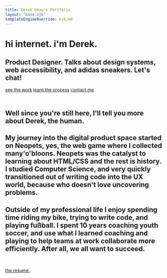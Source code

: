 ```yaml
---
title: Derek Onay's Portfolio
layout: "base.njk"
templateEngineOverride: njk,md
---
```

<div class="hero">
    <!-- <img src="/assets/personal-photo.jpg"  alt="Personal Photo" width="350"> -->
    <!-- <svg height="0" width="0">
        <defs>
            <clipPath id="svgPath">
                <path fill="#FFFFFF" stroke="#000000" stroke-width="1.5794" stroke-miterlimit="10" d="M215,100.3c97.8-32.6,90.5-71.9,336-77.6
    c92.4-2.1,98.1,81.6,121.8,116.4c101.7,149.9,53.5,155.9,14.7,178c-96.4,54.9,5.4,269-257,115.1c-57-33.5-203,46.3-263.7,20.1
    c-33.5-14.5-132.5-45.5-95-111.1C125.9,246.6,98.6,139.1,215,100.3z"></path>
            </clipPath>
        </defs>
    </svg> -->

<!-- Portfolios should highlight challenges you faced, how you collaborated with others, what you learned, and the personal/business/end-user impact of your work. -->
<div class="hero-top fade-in">

# hi internet. i'm Derek.
## Product Designer. Talks about design systems, web accessibility, and adidas sneakers. Let's chat!

<div class="choose-adventure">
    <a href="/projects" class="button">see the work</a>
    <a href="/process" class="button-inverse">learn the process</a>
    <a href="mailto:derekonay@gmail.com" class="button-inverse">contact me</a>
    <!-- <a href="/" class="button-inverse">experience the chaos</a> -->
</div>

<!-- <img src="/assets/arrow-circle-down.svg" style="margin-bottom:2rem;" class="icon-white wobble" width="32" height="32" alt="Arrow facing moving downward indicating more content below" />
</div> -->
<span class="icon-white wobble">
<svg width="24" height="24" xmlns="http://www.w3.org/2000/svg"><path fill-rule="evenodd" clip-rule="evenodd" d="M2 12C2 6.485 6.485 2 12 2s10 4.485 10 10-4.485 10-10 10S2 17.515 2 12Zm1.5 0c0 4.685 3.815 8.5 8.5 8.5 4.685 0 8.5-3.815 8.5-8.5 0-4.685-3.815-8.5-8.5-8.5-4.685 0-8.5 3.815-8.5 8.5Zm9.25-4.5v6.69l2.22-2.22 1.06 1.06-3.145 3.145a1.245 1.245 0 0 1-.885.365c-.32 0-.64-.12-.885-.365L7.97 13.03l1.06-1.06 2.22 2.22V7.5h1.5Z" fill="#ffffff"/></svg>
</span>

<div id="hp-bottom">

## Well since you're still here, I'll tell you more about Derek, the human. 
## My journey into the digital product space started on Neopets, yes, the web game where I collected many'o'bloons. Neopets was the catalyst to learning about HTML/CSS and the rest is history. I studied Computer Science, and very quickly transitioned out of writing code into the UX world, because who doesn't love uncovering problems. 

## Outside of my professional life I enjoy spending time riding my bike, trying to write code, and playing fußball. I spent 10 years coaching youth soccer, and use what I learned coaching and playing to help teams at work collaborate more efficiently. After all, we all want to succeed. 
<div style="margin: 3rem 0;">
    <a href="/assets/Resume2023.pdf" class="button" download>the resume.</a>
</div>
</div>

</div>


